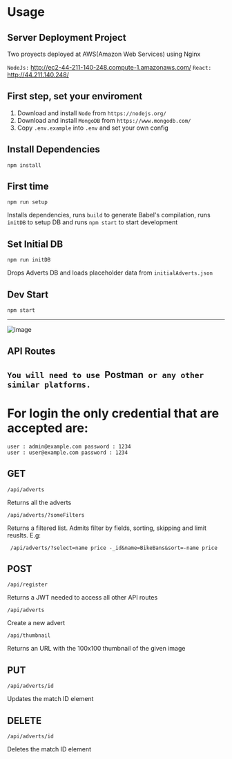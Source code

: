 # Usage
## Server Deployment Project

Two proyects deployed at AWS(Amazon Web Services) using Nginx
 
`NodeJs:` http://ec2-44-211-140-248.compute-1.amazonaws.com/
`React:`  http://44.211.140.248/

## First step, set your enviroment

1. Download and install `Node` from `https://nodejs.org/`
2. Download and install `MongoDB` from `https://www.mongodb.com/`
3. Copy `.env.example` into `.env` and set your own config

## Install Dependencies

    npm install

## First time

    npm run setup

Installs dependencies, runs `build` to generate Babel's compilation, runs `initDB` to setup DB and runs `npm start` to start development

## Set Initial DB

    npm run initDB

Drops Adverts DB and loads placeholder data from `initialAdverts.json`

## Dev Start

    npm start

---

![image](https://user-images.githubusercontent.com/103906418/206923543-92b9a955-5812-4c67-a9e6-40a1465632f9.png)


## API Routes

## `You will need to use `Postman` or any other similar platforms.`

# For login the only credential that are accepted are:

    user : admin@example.com password : 1234
    user : user@example.com password : 1234

## GET

    /api/adverts

Returns all the adverts

    /api/adverts/?someFilters

Returns a filtered list. Admits filter by fields, sorting, skipping and limit reuslts. E.g:

` /api/adverts/?select=name price -_id&name=BikeBans&sort=-name price`

## POST

    /api/register

Returns a JWT needed to access all other API routes

    /api/adverts

Create a new advert

    /api/thumbnail

Returns an URL with the 100x100 thumbnail of the given image

## PUT

    /api/adverts/id

Updates the match ID element

## DELETE

    /api/adverts/id

Deletes the match ID element

